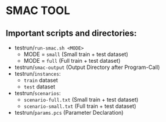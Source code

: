 # SMAC TOOL

## Important scripts and directories:
- testrun/`run-smac.sh <MODE>`
    - MODE = `small` (Small train + test dataset)
    - MODE = `full` (Full train + test dataset)
- testrun/`smac-output` (Output Directory after Program-Call)
- testrun/`instances`:
    - `train` dataset
    - `test` dataset
- testrun/`scenarios`:
    - `scenario-full.txt` (Small train + test dataset)
    - `scenario-small.txt` (Full train + test dataset)
- testrun/`params.pcs` (Parameter Declaration)